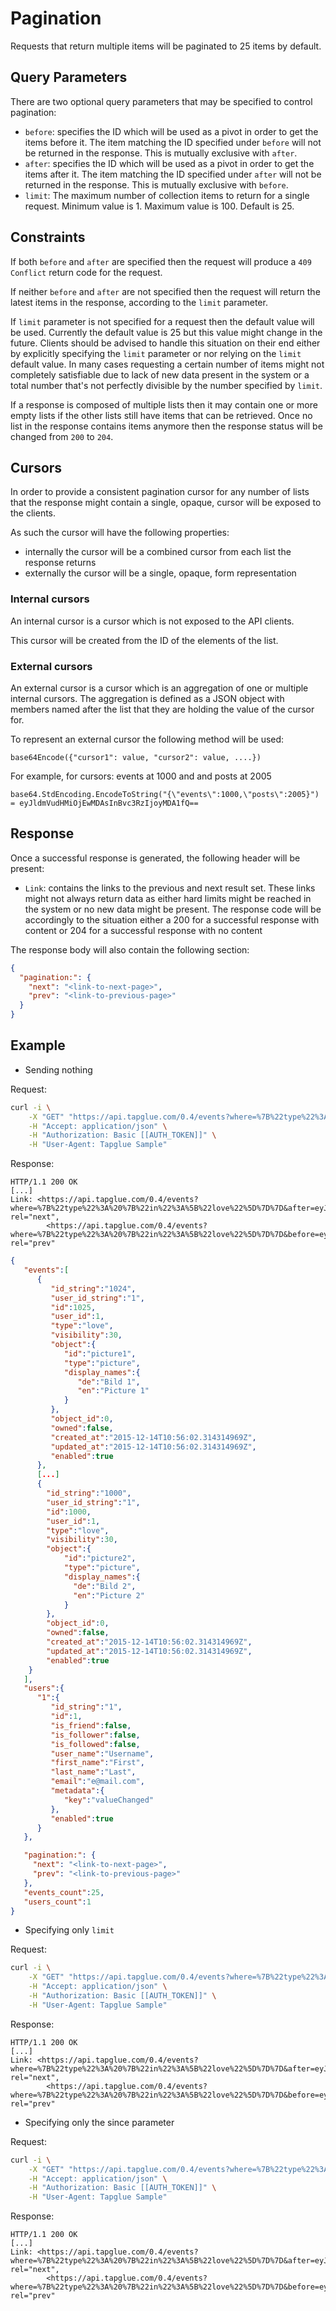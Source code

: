 # Pagination
Requests that return multiple items will be paginated to 25 items by default.

## Query Parameters
There are two optional query parameters that may be specified to control
pagination:

- `before`: specifies the ID which will be used as a pivot in order to get the
items before it. The item matching the ID specified under `before` will not be
returned in the response. This is mutually exclusive with `after`.
- `after`: specifies the ID which will be used as a pivot in order to get the
items after it. The item matching the ID specified under `after` will not be
returned in the response. This is mutually exclusive with `before`.
- `limit`: The maximum number of collection items to return for a single request.
Minimum value is 1. Maximum value is 100. Default is 25.

## Constraints

If both `before` and `after` are specified then the request will produce a
`409 Conflict` return code for the request.

If neither `before` and `after` are not specified then the request will
return the latest items in the response, according to the `limit` parameter.

If `limit` parameter is not specified for a request then the default value
will be used. Currently the default value is 25 but this value might change in
the future. Clients should be advised to handle this situation on their end
either by explicitly specifying the `limit` parameter or nor relying on the
`limit` default value. In many cases requesting a certain number of items
might not completely satisfiable due to lack of new data present in the system
or a total number that's not perfectly divisible by the number specified by `limit`.

If a response is composed of multiple lists then it may contain one or more
empty lists if the other lists still have items that can be retrieved. Once
no list in the response contains items anymore then the response status will be
changed from `200` to `204`.

## Cursors

In order to provide a consistent pagination cursor for any number of lists that
the response might contain a single, opaque, cursor will be exposed to the
clients.

As such the cursor will have the following properties:

- internally the cursor will be a combined cursor from each list the response
returns
- externally the cursor will be a single, opaque, form representation

### Internal cursors

An internal cursor is a cursor which is not exposed to the API clients.

This cursor will be created from the ID of the elements of the list.

### External cursors

An external cursor is a cursor which is an aggregation of one or multiple
internal cursors. The aggregation is defined as a JSON object with members
named after the list that they are holding the value of the cursor for.

To represent an external cursor the following method will be used:

```
base64Encode({"cursor1": value, "cursor2": value, ....})
```

For example, for cursors: events at 1000 and and posts at 2005

```
base64.StdEncoding.EncodeToString("{\"events\":1000,\"posts\":2005}") = eyJldmVudHMiOjEwMDAsInBvc3RzIjoyMDA1fQ==
```

## Response

Once a successful response is generated, the following header will be present:

- `Link`: contains the links to the previous and next result set. These links
might not always return data as either hard limits might be reached in the system
or no new data might be present. The response code will be accordingly to the
situation either a 200 for a successful response with content or 204 for a
successful response with no content

The response body will also contain the following section:

```json
{
  "pagination:": {
    "next": "<link-to-next-page>",
    "prev": "<link-to-previous-page>"
  }
}
```

## Example

- Sending nothing

Request:
```bash
curl -i \
    -X "GET" "https://api.tapglue.com/0.4/events?where=%7B%22type%22%3A%20%7B%22in%22%3A%5B%22love%22%5D%7D%7D" \
    -H "Accept: application/json" \
    -H "Authorization: Basic [[AUTH_TOKEN]]" \
    -H "User-Agent: Tapglue Sample"
```

Response:
```
HTTP/1.1 200 OK
[...]
Link: <https://api.tapglue.com/0.4/events?where=%7B%22type%22%3A%20%7B%22in%22%3A%5B%22love%22%5D%7D%7D&after=eyJldmVudHMiOjEwMDB9&limit=25>; rel="next",
        <https://api.tapglue.com/0.4/events?where=%7B%22type%22%3A%20%7B%22in%22%3A%5B%22love%22%5D%7D%7D&before=eyJldmVudHMiOjEwMjR9&limit=25>; rel="prev"
```

```json
{
   "events":[
      {
         "id_string":"1024",
         "user_id_string":"1",
         "id":1025,
         "user_id":1,
         "type":"love",
         "visibility":30,
         "object":{
            "id":"picture1",
            "type":"picture",
            "display_names":{
               "de":"Bild 1",
               "en":"Picture 1"
            }
         },
         "object_id":0,
         "owned":false,
         "created_at":"2015-12-14T10:56:02.314314969Z",
         "updated_at":"2015-12-14T10:56:02.314314969Z",
         "enabled":true
      },
      [...]
      {
        "id_string":"1000",
        "user_id_string":"1",
        "id":1000,
        "user_id":1,
        "type":"love",
        "visibility":30,
        "object":{
            "id":"picture2",
            "type":"picture",
            "display_names":{
              "de":"Bild 2",
              "en":"Picture 2"
            }
        },
        "object_id":0,
        "owned":false,
        "created_at":"2015-12-14T10:56:02.314314969Z",
        "updated_at":"2015-12-14T10:56:02.314314969Z",
        "enabled":true
    }
   ],
   "users":{
      "1":{
         "id_string":"1",
         "id":1,
         "is_friend":false,
         "is_follower":false,
         "is_followed":false,
         "user_name":"Username",
         "first_name":"First",
         "last_name":"Last",
         "email":"e@mail.com",
         "metadata":{
            "key":"valueChanged"
         },
         "enabled":true
      }
   },

   "pagination:": {
     "next": "<link-to-next-page>",
     "prev": "<link-to-previous-page>"
   },
   "events_count":25,
   "users_count":1
}
```

- Specifying only `limit`

Request:
```bash
curl -i \
    -X "GET" "https://api.tapglue.com/0.4/events?where=%7B%22type%22%3A%20%7B%22in%22%3A%5B%22love%22%5D%7D%7D&limit=10" \
    -H "Accept: application/json" \
    -H "Authorization: Basic [[AUTH_TOKEN]]" \
    -H "User-Agent: Tapglue Sample"
```

Response:
```
HTTP/1.1 200 OK
[...]
Link: <https://api.tapglue.com/0.4/events?where=%7B%22type%22%3A%20%7B%22in%22%3A%5B%22love%22%5D%7D%7D&after=eyJldmVudHMiOjEwMDB9&limit=10>; rel="next",
        <https://api.tapglue.com/0.4/events?where=%7B%22type%22%3A%20%7B%22in%22%3A%5B%22love%22%5D%7D%7D&before=eyJldmVudHMiOjEwMDl9&limit=10>; rel="prev"
```

- Specifying only the since parameter

Request:
```bash
curl -i \
    -X "GET" "https://api.tapglue.com/0.4/events?where=%7B%22type%22%3A%20%7B%22in%22%3A%5B%22love%22%5D%7D%7D&since=eyJldmVudHMiOjEwMDB9" \
    -H "Accept: application/json" \
    -H "Authorization: Basic [[AUTH_TOKEN]]" \
    -H "User-Agent: Tapglue Sample"
```

Response:
```
HTTP/1.1 200 OK
[...]
Link: <https://api.tapglue.com/0.4/events?where=%7B%22type%22%3A%20%7B%22in%22%3A%5B%22love%22%5D%7D%7D&after=eyJldmVudHMiOjEwMDB9&limit=10>; rel="next",
        <https://api.tapglue.com/0.4/events?where=%7B%22type%22%3A%20%7B%22in%22%3A%5B%22love%22%5D%7D%7D&before=eyJldmVudHMiOjEwMDl9&limit=10>; rel="prev"
```

